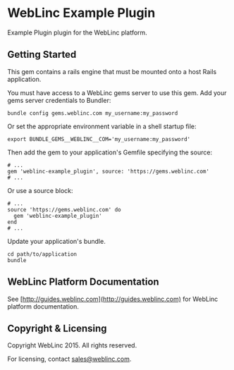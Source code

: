 WebLinc Example Plugin
================================================================================

Example Plugin plugin for the WebLinc platform.

Getting Started
--------------------------------------------------------------------------------

This gem contains a rails engine that must be mounted onto a host Rails application.

You must have access to a WebLinc gems server to use this gem. Add your gems server credentials to Bundler:

    bundle config gems.weblinc.com my_username:my_password

Or set the appropriate environment variable in a shell startup file:

    export BUNDLE_GEMS__WEBLINC__COM='my_username:my_password'

Then add the gem to your application's Gemfile specifying the source:

    # ...
    gem 'weblinc-example_plugin', source: 'https://gems.weblinc.com'
    # ...

Or use a source block:

    # ...
    source 'https://gems.weblinc.com' do
      gem 'weblinc-example_plugin'
    end
    # ...

Update your application's bundle.

    cd path/to/application
    bundle

WebLinc Platform Documentation
--------------------------------------------------------------------------------

See [http://guides.weblinc.com](http://guides.weblinc.com) for WebLinc platform documentation.

Copyright & Licensing
--------------------------------------------------------------------------------

Copyright WebLinc 2015. All rights reserved.

For licensing, contact sales@weblinc.com.
